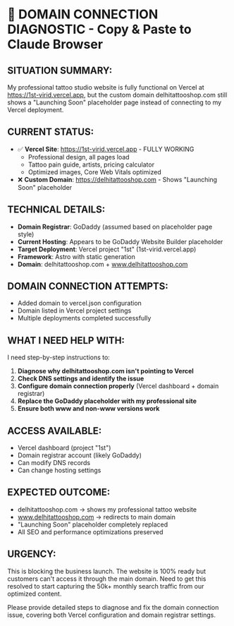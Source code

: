 # 🔗 DOMAIN CONNECTION DIAGNOSTIC - Copy & Paste to Claude Browser

## SITUATION SUMMARY:
My professional tattoo studio website is fully functional on Vercel at https://1st-virid.vercel.app, but the custom domain delhitattooshop.com still shows a "Launching Soon" placeholder page instead of connecting to my Vercel deployment.

## CURRENT STATUS:
- ✅ **Vercel Site**: https://1st-virid.vercel.app - FULLY WORKING
  - Professional design, all pages load
  - Tattoo pain guide, artists, pricing calculator
  - Optimized images, Core Web Vitals optimized
- ❌ **Custom Domain**: https://delhitattooshop.com - Shows "Launching Soon" placeholder

## TECHNICAL DETAILS:
- **Domain Registrar**: GoDaddy (assumed based on placeholder page style)
- **Current Hosting**: Appears to be GoDaddy Website Builder placeholder
- **Target Deployment**: Vercel project "1st" (1st-virid.vercel.app)
- **Framework**: Astro with static generation
- **Domain**: delhitattooshop.com + www.delhitattooshop.com

## DOMAIN CONNECTION ATTEMPTS:
- Added domain to vercel.json configuration
- Domain listed in Vercel project settings
- Multiple deployments completed successfully

## WHAT I NEED HELP WITH:
I need step-by-step instructions to:

1. **Diagnose why delhitattooshop.com isn't pointing to Vercel**
2. **Check DNS settings and identify the issue**
3. **Configure domain connection properly** (Vercel dashboard + domain registrar)
4. **Replace the GoDaddy placeholder with my professional site**
5. **Ensure both www and non-www versions work**

## ACCESS AVAILABLE:
- Vercel dashboard (project "1st")
- Domain registrar account (likely GoDaddy)
- Can modify DNS records
- Can change hosting settings

## EXPECTED OUTCOME:
- delhitattooshop.com → shows my professional tattoo website
- www.delhitattooshop.com → redirects to main domain
- "Launching Soon" placeholder completely replaced
- All SEO and performance optimizations preserved

## URGENCY:
This is blocking the business launch. The website is 100% ready but customers can't access it through the main domain. Need to get this resolved to start capturing the 50k+ monthly search traffic from our optimized content.

Please provide detailed steps to diagnose and fix the domain connection issue, covering both Vercel configuration and domain registrar settings.